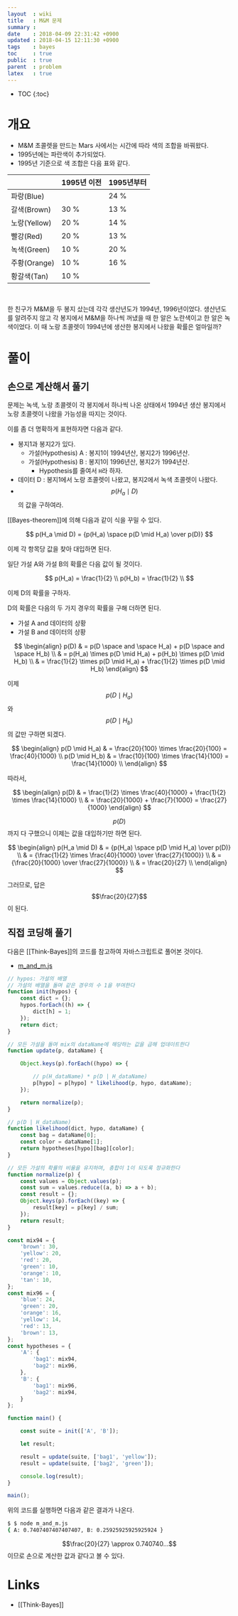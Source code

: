 ```yaml
---
layout  : wiki
title   : M&M 문제
summary :
date    : 2018-04-09 22:31:42 +0900
updated : 2018-04-15 12:11:30 +0900
tags    : bayes
toc     : true
public  : true
parent  : problem
latex   : true
---
```

* TOC
{:toc}

# 개요

* M&M 초콜렛을 만드는 Mars 사에서는 시간에 따라 색의 조합을 바꿔왔다.
* 1995년에는 파란색이 추가되었다.
* 1995년 기준으로 색 조합은 다음 표와 같다.

|              | 1995년 이전 | 1995년부터 |
|--------------|-------------|------------|
| 파랑(Blue)   |             | 24 %       |
| 갈색(Brown)  | 30 %        | 13 %       |
| 노랑(Yellow) | 20 %        | 14 %       |
| 빨강(Red)    | 20 %        | 13 %       |
| 녹색(Green)  | 10 %        | 20 %       |
| 주황(Orange) | 10 %        | 16 %       |
| 황갈색(Tan)  | 10 %        |            |

<br/>

>
한 친구가 M&M을 두 봉지 샀는데 각각 생산년도가 1994년, 1996년이었다.
생산년도를 알려주지 않고 각 봉지에서 M&M을 하나씩 꺼냈을 때 한 알은 노란색이고 한 알은 녹색이었다.
이 때 노랑 초콜렛이 1994년에 생산한 봉지에서 나왔을 확률은 얼마일까?

# 풀이

## 손으로 계산해서 풀기

문제는 녹색, 노랑 초콜렛이 각 봉지에서 하나씩 나온 상태에서 1994년 생산 봉지에서 노랑 초콜렛이 나왔을 가능성을 따지는 것이다.

이를 좀 더 명확하게 표현하자면 다음과 같다.

* 봉지1과 봉지2가 있다.
    * 가설(Hypothesis) A : 봉지1이 1994년산, 봉지2가 1996년산.
    * 가설(Hypothesis) B : 봉지1이 1996년산, 봉지2가 1994년산.
        * Hypothesis를 줄여서 `H`라 하자.
* 데이터 D : 봉지1에서 노랑 초콜렛이 나왔고, 봉지2에서 녹색 초콜렛이 나왔다.
* $$p(H_a \mid D)$$의 값을 구하여라.

[[Bayes-theorem]]에 의해 다음과 같이 식을 꾸밀 수 있다.

$$ p(H_a \mid D) = {p(H_a) \space p(D \mid H_a) \over p(D)} $$

이제 각 항목당 값을 찾아 대입하면 된다.

일단 가설 A와 가설 B의 확률은 다음 값이 될 것이다.

$$
p(H_a) = \frac{1}{2} \\
p(H_b) = \frac{1}{2} \\
$$

이제 D의 확률을 구하자.

D의 확률은 다음의 두 가지 경우의 확률을 구해 더하면 된다.

* 가설 A and 데이터의 상황
* 가설 B and 데이터의 상황

$$
\begin{align}
p(D) & = p(D \space and \space H_a) + p(D \space and \space H_b) \\
    & = p(H_a) \times p(D \mid H_a) + p(H_b) \times p(D \mid H_b) \\
    & = \frac{1}{2} \times p(D \mid H_a) + \frac{1}{2} \times p(D \mid H_b)
\end{align}
$$

이제 $$p(D \mid H_a)$$ 와 $$p(D \mid H_b)$$의 값만 구하면 되겠다.

$$
\begin{align}
p(D \mid H_a) & = \frac{20}{100} \times \frac{20}{100} = \frac{40}{1000} \\
p(D \mid H_b) & = \frac{10}{100} \times \frac{14}{100} = \frac{14}{1000} \\
\end{align}
$$

따라서,

$$
\begin{align}
p(D) & = \frac{1}{2} \times \frac{40}{1000} + \frac{1}{2} \times \frac{14}{1000} \\
    & = \frac{20}{1000} + \frac{7}{1000} = \frac{27}{1000}
\end{align}
$$

$$p(D)$$ 까지 다 구했으니 이제는 값을 대입하기만 하면 된다.

$$
\begin{align}
p(H_a \mid D) & = {p(H_a) \space p(D \mid H_a) \over p(D)} \\
    & = {\frac{1}{2} \times \frac{40}{1000} \over \frac{27}{1000}} \\
    & = {\frac{20}{1000} \over \frac{27}{1000}} \\
    & = \frac{20}{27} \\
\end{align}
$$

그러므로, 답은 $$\frac{20}{27}$$이 된다.


## 직접 코딩해 풀기

다음은 [[Think-Bayes]]의 코드를 참고하여 자바스크립트로 풀어본 것이다.

* [m_and_m.js](https://github.com/johngrib/think-bayes-study/blob/master/code/m_and_m.js )

```javascript
// hypos: 가설의 배열
// 가설의 배열을 돌며 같은 경우의 수 1을 부여한다
function init(hypos) {
    const dict = {};
    hypos.forEach((h) => {
        dict[h] = 1;
    });
    return dict;
}

// 모든 가설을 돌며 mix의 dataName에 해당하는 값을 곱해 업데이트한다
function update(p, dataName) {

    Object.keys(p).forEach((hypo) => {

        // p(H_dataName) * p(D | H_dataName)
        p[hypo] = p[hypo] * likelihood(p, hypo, dataName);
    });

    return normalize(p);
}

// p(D | H_dataName)
function likelihood(dict, hypo, dataName) {
    const bag = dataName[0];
    const color = dataName[1];
    return hypotheses[hypo][bag][color];
}

// 모든 가설의 확률의 비율을 유지하며, 총합이 1이 되도록 정규화한다
function normalize(p) {
    const values = Object.values(p);
    const sum = values.reduce((a, b) => a + b);
    const result = {};
    Object.keys(p).forEach((key) => {
        result[key] = p[key] / sum;
    });
    return result;
}

const mix94 = {
    'brown': 30,
    'yellow': 20,
    'red': 20,
    'green': 10,
    'orange': 10,
    'tan': 10,
};
const mix96 = {
    'blue': 24,
    'green': 20,
    'orange': 16,
    'yellow': 14,
    'red': 13,
    'brown': 13,
};
const hypotheses = {
    'A': {
        'bag1': mix94,
        'bag2': mix96,
    },
    'B': {
        'bag1': mix96,
        'bag2': mix94,
    }
};

function main() {

    const suite = init(['A', 'B']);

    let result;

    result = update(suite, ['bag1', 'yellow']);
    result = update(suite, ['bag2', 'green']);

    console.log(result);
}

main();
```

위의 코드를 실행하면 다음과 같은 결과가 나온다.

```bash
$ $ node m_and_m.js
{ A: 0.7407407407407407, B: 0.25925925925925924 }
```

$$\frac{20}{27} \approx 0.740740...$$ 이므로 손으로 계산한 값과 같다고 볼 수 있다.

# Links

* [[Think-Bayes]]

